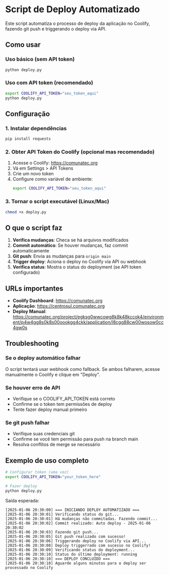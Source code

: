 # Script de Deploy Automatizado

Este script automatiza o processo de deploy da aplicação no Coolify, fazendo git push e triggerando o deploy via API.

## Como usar

### Uso básico (sem API token)
```bash
python deploy.py
```

### Uso com API token (recomendado)
```bash
export COOLIFY_API_TOKEN="seu_token_aqui"
python deploy.py
```

## Configuração

### 1. Instalar dependências
```bash
pip install requests
```

### 2. Obter API Token do Coolify (opcional mas recomendado)
1. Acesse o Coolify: https://comunatec.org
2. Vá em Settings > API Tokens
3. Crie um novo token
4. Configure como variável de ambiente:
   ```bash
   export COOLIFY_API_TOKEN="seu_token_aqui"
   ```

### 3. Tornar o script executável (Linux/Mac)
```bash
chmod +x deploy.py
```

## O que o script faz

1. **Verifica mudanças**: Checa se há arquivos modificados
2. **Commit automático**: Se houver mudanças, faz commit automaticamente
3. **Git push**: Envia as mudanças para `origin main`
4. **Trigger deploy**: Aciona o deploy no Coolify via API ou webhook
5. **Verifica status**: Mostra o status do deployment (se API token configurado)

## URLs importantes

- **Coolify Dashboard**: https://comunatec.org
- **Aplicação**: https://centrosul.comunatec.org
- **Deploy Manual**: https://comunatec.org/project/egksg0wwcowg8k8k48kccok4/environment/p4w4gg8s0k8s00oookgg4ckk/application/l8cgg88cw00wosow0cc4gw0s

## Troubleshooting

### Se o deploy automático falhar
O script tentará usar webhook como fallback. Se ambos falharem, acesse manualmente o Coolify e clique em "Deploy".

### Se houver erro de API
- Verifique se o COOLIFY_API_TOKEN está correto
- Confirme se o token tem permissões de deploy
- Tente fazer deploy manual primeiro

### Se git push falhar
- Verifique suas credenciais git
- Confirme se você tem permissão para push na branch main
- Resolva conflitos de merge se necessário

## Exemplo de uso completo

```bash
# Configurar token (uma vez)
export COOLIFY_API_TOKEN="your_token_here"

# Fazer deploy
python deploy.py
```

Saída esperada:
```
[2025-01-06 20:30:00] === INICIANDO DEPLOY AUTOMATIZADO ===
[2025-01-06 20:30:01] Verificando status do git...
[2025-01-06 20:30:01] Há mudanças não commitadas. Fazendo commit...
[2025-01-06 20:30:02] Commit realizado: Auto deploy - 2025-01-06 20:30:02
[2025-01-06 20:30:03] Fazendo git push...
[2025-01-06 20:30:05] Git push realizado com sucesso!
[2025-01-06 20:30:06] Triggerando deploy no Coolify via API...
[2025-01-06 20:30:08] Deploy triggerrado com sucesso no Coolify!
[2025-01-06 20:30:09] Verificando status do deployment...
[2025-01-06 20:30:10] Status do último deployment: running
[2025-01-06 20:30:10] === DEPLOY CONCLUÍDO ===
[2025-01-06 20:30:10] Aguarde alguns minutos para o deploy ser processado no Coolify
``` 